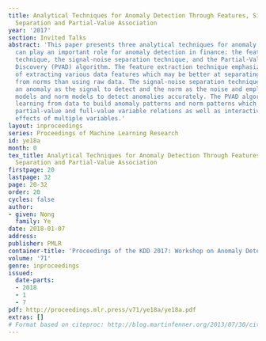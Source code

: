 ```yaml
---
title: Analytical Techniques for Anomaly Detection Through Features, Signal-Noise
  Separation and Partial-Value Association
year: '2017'
section: Invited Talks
abstract: 'This paper presents three analytical techniques for anomaly detection which
  can play an important role for anomaly detection in finance: the feature extraction
  technique, the signal-noise separation technique, and the Partial-Value Association
  Discovery (PVAD) algorithm. The feature extraction technique emphasizes the importance
  of extracting various data features which may be better at separating anomalies
  from norms than using raw data. The signal-noise separation technique considers
  an anomaly as the signal to detect and the norm as the noise and employs both anomaly
  models and norm models to detect anomalies accurately. The PVAD algorithm enables
  learning from data to build anomaly patterns and norm patterns which capture both
  partial-value and full-value variable relations as well as interactive, concurrent
  effects of multiple variables.'
layout: inproceedings
series: Proceedings of Machine Learning Research
id: ye18a
month: 0
tex_title: Analytical Techniques for Anomaly Detection Through Features, Signal-Noise
  Separation and Partial-Value Association
firstpage: 20
lastpage: 32
page: 20-32
order: 20
cycles: false
author:
- given: Nong
  family: Ye
date: 2018-01-07
address: 
publisher: PMLR
container-title: 'Proceedings of the KDD 2017: Workshop on Anomaly Detection in Finance'
volume: '71'
genre: inproceedings
issued:
  date-parts:
  - 2018
  - 1
  - 7
pdf: http://proceedings.mlr.press/v71/ye18a/ye18a.pdf
extras: []
# Format based on citeproc: http://blog.martinfenner.org/2013/07/30/citeproc-yaml-for-bibliographies/
---
```

